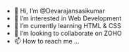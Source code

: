 - 👋 Hi, I’m @Devarajansasikumar
- 👀 I’m interested in Web Development
- 🌱 I’m currently learning HTML & CSS
- 💞️ I’m looking to collaborate on ZOHO
- 📫 How to reach me ...

<!---
Devarajansasikumar/Devarajansasikumar is a ✨ special ✨ repository because its `README.md` (this file) appears on your GitHub profile.
You can click the Preview link to take a look at your changes.
--->

